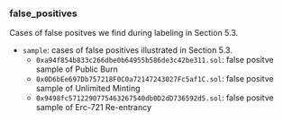 ### false_positives

Cases of false positves we find during labeling in Section 5.3.

- `sample`: cases of false positives illustrated in Section 5.3.
  - `0xa94f854b833c266dbe0b64955b586de3c42be311.sol`: false positve sample of Public Burn
  - `0x0D6bEe697Db757218F0C0a72147243027Fc5af1C.sol`: false positve sample of Unlimited Minting
  - `0x9498fc5712290775463267540db0D2dD736592d5.sol`: false positve sample of Erc-721 Re-entrancy
